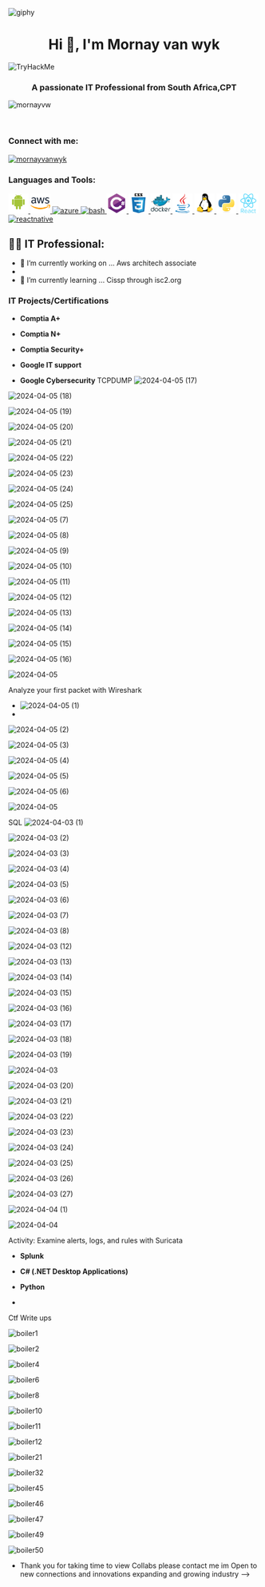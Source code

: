 ![giphy](https://github.com/Mornayvw/Mornayvw/assets/150259756/af1ecb4c-9b68-49df-a1b1-a5dfd99b829a)
<h1>  <h1/>
<h1 align="center">Hi 👋, I'm Mornay van wyk</h1>
  
 <p align="left"> <img src="https://tryhackme-badges.s3.amazonaws.com/1113Cyb3Ry8H4T.png" alt="TryHackMe">
<h3 align="center">A passionate IT Professional from South Africa,CPT</h3>

<p align="left"> <img src="https://komarev.com/ghpvc/?username=mornayvw&label=Profile%20views&color=0e75b6&style=flat" alt="mornayvw" /> </p>

<p align="left"> <a href="https://twitter.com/" target="blank"><img src="https://img.shields.io/twitter/follow/?logo=twitter&style=for-the-badge" alt="" /></a> </p>

<h3 align="left">Connect with me:</h3>

<a href="https://linkedin.com/in/mornayvanwyk" target="blank"><img align="center" src="https://raw.githubusercontent.com/rahuldkjain/github-profile-readme-generator/master/src/images/icons/Social/linked-in-alt.svg" alt="mornayvanwyk" height="30" width="40" /></a>
</p>

<h3 align="left">Languages and Tools:</h3>
<p align="left"> <a href="https://developer.android.com" target="_blank" rel="noreferrer"> <img src="https://raw.githubusercontent.com/devicons/devicon/master/icons/android/android-original-wordmark.svg" alt="android" width="40" height="40"/> </a> <a href="https://aws.amazon.com" target="_blank" rel="noreferrer"> <img src="https://raw.githubusercontent.com/devicons/devicon/master/icons/amazonwebservices/amazonwebservices-original-wordmark.svg" alt="aws" width="40" height="40"/> </a> <a href="https://azure.microsoft.com/en-in/" target="_blank" rel="noreferrer"> <img src="https://www.vectorlogo.zone/logos/microsoft_azure/microsoft_azure-icon.svg" alt="azure" width="40" height="40"/> </a> <a href="https://www.gnu.org/software/bash/" target="_blank" rel="noreferrer"> <img src="https://www.vectorlogo.zone/logos/gnu_bash/gnu_bash-icon.svg" alt="bash" width="40" height="40"/> </a> <a href="https://www.w3schools.com/cs/" target="_blank" rel="noreferrer"> <img src="https://raw.githubusercontent.com/devicons/devicon/master/icons/csharp/csharp-original.svg" alt="csharp" width="40" height="40"/> </a> <a href="https://www.w3schools.com/css/" target="_blank" rel="noreferrer"> <img src="https://raw.githubusercontent.com/devicons/devicon/master/icons/css3/css3-original-wordmark.svg" alt="css3" width="40" height="40"/> </a> <a href="https://www.docker.com/" target="_blank" rel="noreferrer"> <img src="https://raw.githubusercontent.com/devicons/devicon/master/icons/docker/docker-original-wordmark.svg" alt="docker" width="40" height="40"/> </a> <a href="https://www.java.com" target="_blank" rel="noreferrer"> <img src="https://raw.githubusercontent.com/devicons/devicon/master/icons/java/java-original.svg" alt="java" width="40" height="40"/> </a> <a href="https://www.linux.org/" target="_blank" rel="noreferrer"> <img src="https://raw.githubusercontent.com/devicons/devicon/master/icons/linux/linux-original.svg" alt="linux" width="40" height="40"/> </a> <a href="https://www.python.org" target="_blank" rel="noreferrer"> <img src="https://raw.githubusercontent.com/devicons/devicon/master/icons/python/python-original.svg" alt="python" width="40" height="40"/> </a> <a href="https://reactjs.org/" target="_blank" rel="noreferrer"> <img src="https://raw.githubusercontent.com/devicons/devicon/master/icons/react/react-original-wordmark.svg" alt="react" width="40" height="40"/> </a> <a href="https://reactnative.dev/" target="_blank" rel="noreferrer"> <img src="https://reactnative.dev/img/header_logo.svg" alt="reactnative" width="40" height="40"/> </a> </p>

                              
<h2>👨‍💻 IT Professional:</h2>

- 🔭 I’m currently working on ... Aws architech associate
- 
- 🌱 I’m currently learning ... Cissp through isc2.org

<h3> IT Projects/Certifications</h3>

- <b> Comptia A+ </b>
- <b> Comptia N+ </b>
- <b> Comptia Security+ </b>

-  <b> Google IT support</b>
-  <b> Google Cybersecurity</b>
<a> TCPDUMP <a/>
![2024-04-05 (17)](https://github.com/Mornayvw/Mornayvw/assets/150259756/bb8561eb-b2b3-4ad1-a59f-dc402c58a140)

![2024-04-05 (18)](https://github.com/Mornayvw/Mornayvw/assets/150259756/7e5bf11c-d8ff-4bd3-b264-7087166d76a6)

![2024-04-05 (19)](https://github.com/Mornayvw/Mornayvw/assets/150259756/1a02def2-a31f-459f-9989-f1bfbacf497a)

![2024-04-05 (20)](https://github.com/Mornayvw/Mornayvw/assets/150259756/5b2220ca-ed0b-4e04-b7c6-1f76024fcc14)

![2024-04-05 (21)](https://github.com/Mornayvw/Mornayvw/assets/150259756/e6a7b116-27fe-4e2e-abce-5b9967ba208c)

![2024-04-05 (22)](https://github.com/Mornayvw/Mornayvw/assets/150259756/a7873aa3-4d9c-444a-bd26-a695b1e966ca)

![2024-04-05 (23)](https://github.com/Mornayvw/Mornayvw/assets/150259756/3c8cfb93-9e4a-4b63-95ee-39b733e4f817)

![2024-04-05 (24)](https://github.com/Mornayvw/Mornayvw/assets/150259756/d1a3bb68-4a08-453c-a941-b8edb670fa2a)

![2024-04-05 (25)](https://github.com/Mornayvw/Mornayvw/assets/150259756/1dcb8568-a0ba-41db-b72b-db35a89d9b3f)

![2024-04-05 (7)](https://github.com/Mornayvw/Mornayvw/assets/150259756/10fdea2f-b053-4789-9e2c-c5c481c4845d)

![2024-04-05 (8)](https://github.com/Mornayvw/Mornayvw/assets/150259756/c449c933-1a83-4dc5-8e94-137c00a66df6)

![2024-04-05 (9)](https://github.com/Mornayvw/Mornayvw/assets/150259756/a9631763-79e5-41b2-bd1f-47891e1b291d)

![2024-04-05 (10)](https://github.com/Mornayvw/Mornayvw/assets/150259756/34686d2a-954c-4694-93c3-d66eee95c08c)

![2024-04-05 (11)](https://github.com/Mornayvw/Mornayvw/assets/150259756/41c1bc6e-d328-4518-b095-22c273ea1f1d)

![2024-04-05 (12)](https://github.com/Mornayvw/Mornayvw/assets/150259756/5d4fdf84-5fb0-4af8-85d1-09ab66a0b4bb)

![2024-04-05 (13)](https://github.com/Mornayvw/Mornayvw/assets/150259756/0d378707-c8dc-443f-99a0-d3764abd4311)

![2024-04-05 (14)](https://github.com/Mornayvw/Mornayvw/assets/150259756/ef53f1f4-a042-47c4-9e70-103a9f65639d)

![2024-04-05 (15)](https://github.com/Mornayvw/Mornayvw/assets/150259756/8b8bcb8c-0aa9-4bd8-9998-16aa9503fe2a)

![2024-04-05 (16)](https://github.com/Mornayvw/Mornayvw/assets/150259756/4f18ee90-cd05-4fbe-af8e-d2c553122004)

![2024-04-05](https://github.com/Mornayvw/Mornayvw/assets/150259756/46331c79-c2f6-4b8e-8eda-c46aae1b263f)

<a> Analyze your first packet with Wireshark <a/>
- ![2024-04-05 (1)](https://github.com/Mornayvw/Mornayvw/assets/150259756/2ae86ec0-ca0a-4562-bded-928c4719dbdc)
- 
![2024-04-05 (2)](https://github.com/Mornayvw/Mornayvw/assets/150259756/5e00d020-5748-4cf1-bea9-a1538fd0aaac)

![2024-04-05 (3)](https://github.com/Mornayvw/Mornayvw/assets/150259756/8d977087-ce4c-4cc8-aa7e-5f93b2621daf)

![2024-04-05 (4)](https://github.com/Mornayvw/Mornayvw/assets/150259756/2cb32cef-82cd-44cd-b972-62795040d4bd)

![2024-04-05 (5)](https://github.com/Mornayvw/Mornayvw/assets/150259756/1b2e576a-2a7c-4d7b-a877-2a2369d3e343)

![2024-04-05 (6)](https://github.com/Mornayvw/Mornayvw/assets/150259756/fba9fd95-08db-4e1d-a4cd-853ef66f570e)

![2024-04-05](https://github.com/Mornayvw/Mornayvw/assets/150259756/2d077602-2c00-4d6b-9cc7-ebcc9cbf47db)

 <a> SQL <a/>
   ![2024-04-03 (1)](https://github.com/Mornayvw/Mornayvw/assets/150259756/176d6b1f-0ca1-4f47-9564-58a715283f00)
   
![2024-04-03 (2)](https://github.com/Mornayvw/Mornayvw/assets/150259756/4e785b3f-e87b-43be-8974-bedec1e753d1)

![2024-04-03 (3)](https://github.com/Mornayvw/Mornayvw/assets/150259756/ff908b55-91ff-41a3-9c2b-9f00a6eeba57)

![2024-04-03 (4)](https://github.com/Mornayvw/Mornayvw/assets/150259756/ef30ac9f-2501-42f4-91ce-5481d680b4f5)

![2024-04-03 (5)](https://github.com/Mornayvw/Mornayvw/assets/150259756/f8d9eedc-9e55-4075-9366-9c611ad3f294)

![2024-04-03 (6)](https://github.com/Mornayvw/Mornayvw/assets/150259756/62ea35e6-af8a-4120-8391-48c696620925)

![2024-04-03 (7)](https://github.com/Mornayvw/Mornayvw/assets/150259756/b8a59090-9ae4-47ec-94a7-739712f58f95)

![2024-04-03 (8)](https://github.com/Mornayvw/Mornayvw/assets/150259756/ae26f785-461b-46d3-a385-67d8959191d7)

![2024-04-03 (12)](https://github.com/Mornayvw/Mornayvw/assets/150259756/055608b7-eed6-4ef5-9196-a8d9aedd8696)

![2024-04-03 (13)](https://github.com/Mornayvw/Mornayvw/assets/150259756/b9f4284c-d1af-4d3a-b2a9-447627e25158)

![2024-04-03 (14)](https://github.com/Mornayvw/Mornayvw/assets/150259756/1d992d05-94f6-4904-89b2-9fab7732f494)

![2024-04-03 (15)](https://github.com/Mornayvw/Mornayvw/assets/150259756/d4185a18-f6a2-4af5-bca8-744091692bf4)

![2024-04-03 (16)](https://github.com/Mornayvw/Mornayvw/assets/150259756/d96a3105-344c-4bbe-ad46-f24a087f1618)

![2024-04-03 (17)](https://github.com/Mornayvw/Mornayvw/assets/150259756/3ee50aa5-721d-45c0-bd4f-3b8baf428e33)

![2024-04-03 (18)](https://github.com/Mornayvw/Mornayvw/assets/150259756/d6e1deb2-a760-418c-95ec-965eb129340c)

![2024-04-03 (19)](https://github.com/Mornayvw/Mornayvw/assets/150259756/074cbc26-75b7-4889-b4a6-2e2d9abc92a0)

![2024-04-03](https://github.com/Mornayvw/Mornayvw/assets/150259756/e147c2f0-0b3a-452d-8c81-29a9d3ea8066)

![2024-04-03 (20)](https://github.com/Mornayvw/Mornayvw/assets/150259756/b426301f-cc5a-4161-b562-6c87b3d3bd0e)

![2024-04-03 (21)](https://github.com/Mornayvw/Mornayvw/assets/150259756/4f18cfb9-2d0c-4615-b338-739f3cb06f47)

![2024-04-03 (22)](https://github.com/Mornayvw/Mornayvw/assets/150259756/c1d27c2f-c0f5-40e7-9907-ee19bade14eb)

![2024-04-03 (23)](https://github.com/Mornayvw/Mornayvw/assets/150259756/b7236ffe-bceb-4d30-a99b-a742289c105f)

![2024-04-03 (24)](https://github.com/Mornayvw/Mornayvw/assets/150259756/6afa5857-c73a-4f0f-9cd7-d6890a4ad4cc)

![2024-04-03 (25)](https://github.com/Mornayvw/Mornayvw/assets/150259756/b987f250-3015-4f12-ba82-45d8ee8bac5f)

![2024-04-03 (26)](https://github.com/Mornayvw/Mornayvw/assets/150259756/ab9484aa-5790-4d2e-8d8d-17683698a446)

![2024-04-03 (27)](https://github.com/Mornayvw/Mornayvw/assets/150259756/0bd3fe09-3b43-44f8-a2b9-eedcd53d0a44)

![2024-04-04 (1)](https://github.com/Mornayvw/Mornayvw/assets/150259756/fb569fe9-f571-4f93-9e0d-eb92435c5645)

![2024-04-04](https://github.com/Mornayvw/Mornayvw/assets/150259756/8199efdb-6804-4f60-96da-fc0ffb8e3271)

<a> Activity: Examine alerts, logs, and rules with Suricata <a/>

-  <b>Splunk</b>

-  <b>C# (.NET Desktop Applications)</b>

-  <b>Python</b>
  - 
Ctf Write ups

![boiler1](https://github.com/Mornayvw/Mornayvw/assets/150259756/19a1dfb1-2090-4f1e-bf89-24230019e908)

![boiler2](https://github.com/Mornayvw/Mornayvw/assets/150259756/9f6c9d0e-8939-4180-aed6-c03e0a711c07)

![boiler4](https://github.com/Mornayvw/Mornayvw/assets/150259756/238be312-2ab7-49b1-bf07-1920a21b1801)

![boiler6](https://github.com/Mornayvw/Mornayvw/assets/150259756/a5970469-c563-4af2-8fa3-195c9260133b)



![boiler8](https://github.com/Mornayvw/Mornayvw/assets/150259756/e5de9f8b-a44d-4f5d-802a-207c11202b3f)

![boiler10](https://github.com/Mornayvw/Mornayvw/assets/150259756/6d90a017-3b52-4522-a264-2bfb456a8267)

![boiler11](https://github.com/Mornayvw/Mornayvw/assets/150259756/228ac0d2-71fe-4c52-9613-c9d80ffb65ba)

![boiler12](https://github.com/Mornayvw/Mornayvw/assets/150259756/ae094537-a8ba-4a98-ba42-1f72c24cb2f3)

![boiler21](https://github.com/Mornayvw/Mornayvw/assets/150259756/3f945b6e-6e4c-4c22-bc0b-1d3c6e6138df)

![boiler32](https://github.com/Mornayvw/Mornayvw/assets/150259756/52f56ee5-be8f-4b39-805f-af38deb014ae)

![boiler45](https://github.com/Mornayvw/Mornayvw/assets/150259756/63457849-9e17-44bd-bebd-fe4becf133e6)

![boiler46](https://github.com/Mornayvw/Mornayvw/assets/150259756/40dc8e30-fa07-499d-aa48-8ee854d97d33)

![boiler47](https://github.com/Mornayvw/Mornayvw/assets/150259756/19349099-6b48-47b5-b24a-6cc81e81da85)

![boiler49](https://github.com/Mornayvw/Mornayvw/assets/150259756/38eed891-0509-4f55-b78d-9d2b5e9cce03)

![boiler50](https://github.com/Mornayvw/Mornayvw/assets/150259756/3107fed0-815f-4100-ad14-5a90dc28575b)


- Thank you for taking time to view
 Collabs please contact me im Open to new connections and innovations expanding and growing industry 
-->
